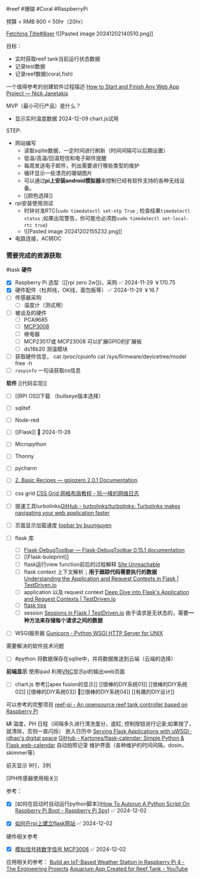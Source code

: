 #reef #珊瑚 #Coral #RaspberryPi

预算 < RMB 600 < 50hr（20hr）

[Fetching Title#8ger](https://youtu.be/0lguyj1sFS8)
![[Pasted image 20241202140510.png]]

目标：
- 实时获取reef tank当前运行状态数据
- 记录test数据
- 记录reef数据(coral,fish)

一个值得参考的创建软件过程描述 [How to Start and Finish Any Web App Project — Nick Janetakis](https://nickjanetakis.com/blog/how-to-start-and-finish-any-web-app-project)



MVP（最小可行产品）是什么？
- 显示实时温度数据          2024-12-09 chart.js试用



STEP:
- 网站编写
	- 读取sqlite数据，一定时间进行刷新（时间间隔可以后期设置）
	- 低温/高温/回温短信和电子邮件提醒
	- 每周发送电子邮件，列出需要进行哪些类型的维护
	- 循环显示一些漂亮的珊瑚图片
	- 可以通过**pi上安装android模拟器**来控制已经有软件支持的各种无线设备。
	- [[颜色选择]]
- rpi安装使用测试
	- 时钟对准RTC(`sudo timedatectl set-ntp True` ; 检查结果`timedatectl status` ;如果出现警告，你可能也必须跑`sudo timedatectl set-local-rtc true`)
	- ![[Pasted image 20241202155232.png]]
- 电路连接，AC转DC


### 需要完成的资源获取

#task 
**硬件**
- [x] Raspberry Pi 选型（[[rpi zero 2w]])，采购 ✅ 2024-11-29  ￥170.75
- [x] 硬件配件（杜邦线，OK线，面包板等） ✅ 2024-11-29    ￥16.7
- [ ] 传感器采购
	- [ ] 温度计（测试用）
- [ ] 被谈及的硬件
	- [ ] PCA9685
	- [ ] [MCP3008](https://gpiozero.readthedocs.io/en/latest/api_spi.html#gpiozero.MCP3008)
	- [ ] 继电器
	- [ ] MCP23017或 MCP23008  可以扩展GPIO的扩展板
	- [ ] ds18b20 测温模块
- [ ] 获取硬件信息， cat /proc/cpuinfo    cat /sys/firmware/devicetree/model   free -h
- [ ] `raspinfo`  一句话获取os信息

**软件**  [[代码实现]]
- [ ] [[RPI OS]]下载 （bullseye版本选择）
- [ ] sqlitef
- [ ] Node-red
- [ ] [[Flask]] 🛫 2024-11-28 
- [ ] Micropython
- [ ] Thonny
- [ ] pycharm
- [ ] [2. Basic Recipes — gpiozero 2.0.1 Documentation](https://gpiozero.readthedocs.io/en/latest/recipes.html)
- [ ] css grid [CSS Grid 网格布局教程 - 阮一峰的网络日志](https://www.ruanyifeng.com/blog/2019/03/grid-layout-tutorial.html)
- [ ] 提速工具turbolinks[GitHub - turbolinks/turbolinks: Turbolinks makes navigating your web application faster](https://github.com/turbolinks/turbolinks)
- [ ] 页面显示加载速度 [topbar by buunguyen](https://buunguyen.github.io/topbar/)
- [ ] flask 库
	- [ ] [Flask-DebugToolbar — Flask-DebugToolbar 0.15.1 documentation](https://flask-debugtoolbar.readthedocs.io/en/latest/)
	- [ ] [[Flask-buleprint]] 
	- [ ] flask运行view function前后的过程解释 [Site Unreachable](https://testdriven.io/blog/how-are-requests-processed-in-flask/)
	- [ ] flask context  上下文解析；**用于跟踪代码需要执行的数据** [Understanding the Application and Request Contexts in Flask | TestDriven.io](https://testdriven.io/blog/flask-contexts/)
	- [ ] application 以及 request context [Deep Dive into Flask's Application and Request Contexts | TestDriven.io](https://testdriven.io/blog/flask-contexts-advanced/)
	- [ ] [flask tips](https://www.patricksoftwareblog.com/flask_tips.html)
	- [ ] session [Sessions in Flask | TestDriven.io](https://testdriven.io/blog/flask-sessions/) 由于请求是无状态的，需要**一种方法来存储每个请求之间的数据**
- [ ] WSGI服务器 [Gunicorn - Python WSGI HTTP Server for UNIX](https://gunicorn.org/)








需要解决的软件技术问题
- [ ] #python 将数据保存在sqlite中，并将数据推送到云端（云端的选择）




**前端显示**
使用ipad 利用[VNC](https://apps.apple.com/gb/app/realvnc-viewer-remote-desktop/id352019548)显示pi的输出web页面
- [ ] chart.js
参考[[apex fusion的显示]]
[[很棒的DIY系统01]]
[[很棒的DIY系统02]]
[[很棒的DIY系统03]]
🔴[[很棒的DIY系统04]]
[[有趣的DIY设计]]

可以参考的完整项目 [reef-pi - An opensource reef tank controller based on Raspberry Pi](https://reef-pi.github.io/)


**UI**
温度，PH 
日程（间隔多久进行清洗蛋分，底缸; 控制按钮进行记录;如果按了，就清除，否则一直闪烁）
	嵌入日历中
	[Serving Flask Applications with uWSGI · jdhao's digital space](https://jdhao.github.io/2020/06/13/flask_serving_via_wsgi_server/)
	[GitHub - Kartones/flask-calendar: Simple Python & Flask web-calendar](https://github.com/Kartones/flask-calendar?tab=readme-ov-file)
自动拍照记录
维护界面（各种维护的时间间隔，dosin，skimmer等）

前天显示
9行，3列



[[PH传感器使用相关]]


参考：

- [x] [如何在启动时自动运行python脚本]([How To Autorun A Python Script On Raspberry Pi Boot - Raspberry Pi Spy](https://www.raspberrypi-spy.co.uk/2015/02/how-to-autorun-a-python-script-on-raspberry-pi-boot/)) ✅ 2024-12-02
- [x] [如何在rpi上建立flask网站](https://www.raspberrypi-spy.co.uk/2017/07/create-a-basic-python-web-server-with-flask/) ✅ 2024-12-02


硬件相关参考
- [x] [模拟信号转数字信号 MCP3008](https://www.raspberrypi-spy.co.uk/2013/10/analogue-sensors-on-the-raspberry-pi-using-an-mcp3008/) ✅ 2024-12-02




应用相关的参考：
[Build an IoT-Based Weather Station in Raspberry Pi 4 - The Engineering Projects](https://www.theengineeringprojects.com/2024/01/build-an-iot-based-weather-station-in-raspberry-pi-4.html)
[Aquarium App Created for Reef Tank - YouTube](https://youtu.be/DdM4q2Ocza4)
